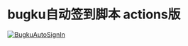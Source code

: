 # bugku自动签到脚本 actions版
[![BugkuAutoSignIn](https://github.com/aoyama7/bugku_auto_signin/actions/workflows/checkin.yml/badge.svg?branch=master)](https://github.com/aoyama7/bugku_auto_signin/actions/workflows/checkin.yml)
